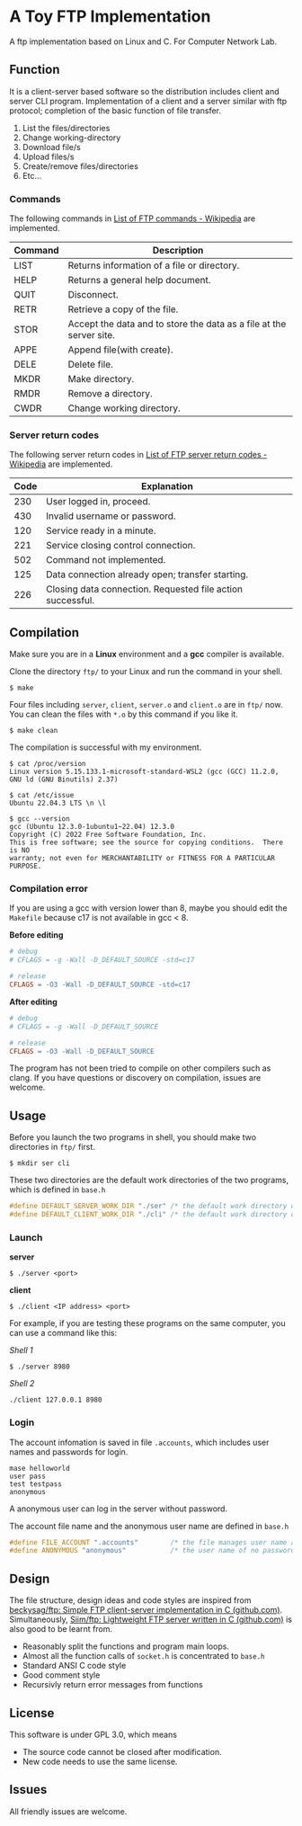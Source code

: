 # A Toy FTP Implementation

A ftp implementation based on Linux and C. For Computer Network Lab.

## Function

It is a client-server based software so the distribution includes client and server CLI program. Implementation of a client and a server similar with ftp protocol; completion of the basic function of file transfer.

1. List the files/directories
2. Change working-directory
3. Download file/s
4. Upload files/s
5. Create/remove files/directories
6. Etc…

### Commands

The following commands in [List of FTP commands - Wikipedia](https://en.wikipedia.org/wiki/List_of_FTP_commands) are implemented.

| Command | Description                                                         |
| ------- | ------------------------------------------------------------------- |
| LIST    | Returns information of a file or directory.                         |
| HELP    | Returns a general help document.                                    |
| QUIT    | Disconnect.                                                         |
| RETR    | Retrieve a copy of the file.                                        |
| STOR    | Accept the data and to store the data as a file at the server site. |
| APPE    | Append file(with create).                                           |
| DELE    | Delete file.                                                        |
| MKDR    | Make directory.                                                     |
| RMDR    | Remove a directory.                                                 |
| CWDR    | Change working directory.                                           |

### Server return codes

The following server return codes in [List of FTP server return codes - Wikipedia](https://en.wikipedia.org/wiki/List_of_FTP_server_return_codes) are implemented.

| Code | Explanation                                                |
| ---- | ---------------------------------------------------------- |
| 230  | User logged in, proceed.                                   |
| 430  | Invalid username or password.                              |
| 120  | Service ready in a minute.                                 |
| 221  | Service closing control connection.                        |
| 502  | Command not implemented.                                   |
| 125  | Data connection already open; transfer starting.           |
| 226  | Closing data connection. Requested file action successful. |

## Compilation

Make sure you are in a **Linux** environment and a **gcc** compiler is available.

Clone the directory `ftp/` to your Linux and run the command in your shell.

```shell
$ make
```

Four files including `server`, `client`, `server.o` and `client.o` are in `ftp/` now. You can clean the files with `*.o` by this command if you like it.

```shell
$ make clean
```

The compilation is successful with my environment.

```shell
$ cat /proc/version
Linux version 5.15.133.1-microsoft-standard-WSL2 (gcc (GCC) 11.2.0, GNU ld (GNU Binutils) 2.37)

$ cat /etc/issue
Ubuntu 22.04.3 LTS \n \l

$ gcc --version
gcc (Ubuntu 12.3.0-1ubuntu1~22.04) 12.3.0
Copyright (C) 2022 Free Software Foundation, Inc.
This is free software; see the source for copying conditions.  There is NO
warranty; not even for MERCHANTABILITY or FITNESS FOR A PARTICULAR PURPOSE.
```

### Compilation error

If you are using a gcc with version lower than 8, maybe you should edit the `Makefile` because c17 is not available in gcc < 8.

**Before editing**

```makefile
# debug
# CFLAGS = -g -Wall -D_DEFAULT_SOURCE -std=c17

# release
CFLAGS = -O3 -Wall -D_DEFAULT_SOURCE -std=c17
```

**After editing**

```makefile
# debug
# CFLAGS = -g -Wall -D_DEFAULT_SOURCE

# release
CFLAGS = -O3 -Wall -D_DEFAULT_SOURCE
```

The program has not been tried to compile on other compilers such as clang. If you have questions or discovery on compilation, issues are welcome.

## Usage

Before you launch the two programs in shell, you should make two directories in `ftp/` first.

```shell
$ mkdir ser cli
```

These two directories are the default work directories of the two programs, which is defined in `base.h`

```c
#define DEFAULT_SERVER_WORK_DIR "./ser" /* the default work directory of server */
#define DEFAULT_CLIENT_WORK_DIR "./cli" /* the default work directory of client */
```

### Launch

**server**

```shell
$ ./server <port>
```

**client**

```shell
$ ./client <IP address> <port>
```

For example, if you are testing these programs on the same computer, you can use a command like this:

*Shell 1*

```shell
$ ./server 8980
```

*Shell 2*

```shell
./client 127.0.0.1 8980
```

### Login

The account infomation is saved in file `.accounts`, which includes user names and passwords for login.

```plaintext
mase helloworld
user pass
test testpass
anonymous 
```

A anonymous user can log in the server without password.

The account file name and the anonymous user name are defined in `base.h`

```c
#define FILE_ACCOUNT ".accounts"        /* the file manages user name and password */
#define ANONYMOUS "anonymous"           /* the user name of no password account */
```

## Design

The file structure, design ideas and code styles are inspired from [beckysag/ftp: Simple FTP client-server implementation in C (github.com)](https://github.com/beckysag/ftp). Simultaneously, [Siim/ftp: Lightweight FTP server written in C (github.com)](https://github.com/Siim/ftp) is also good to be learnt from.

* Reasonably split the functions and program main loops.
* Almost all the function calls of `socket.h` is concentrated to `base.h`
* Standard ANSI C code style
* Good comment style
* Recursivly return error messages from functions

## License

This software is under GPL 3.0, which means

* The source code cannot be closed after modification.
* New code needs to use the same license.

## Issues

All friendly issues are welcome.
